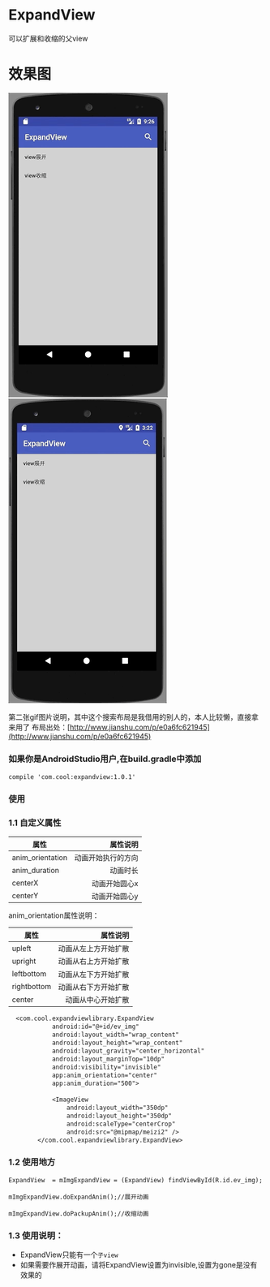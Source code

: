 # ExpandView
可以扩展和收缩的父view

# 效果图

![Image text](img/expandview1.gif)
![Image text](img/expandview2.gif)

第二张gif图片说明，其中这个搜索布局是我借用的别人的，本人比较懒，直接拿来用了
布局出处：[http://www.jianshu.com/p/e0a6fc621945](http://www.jianshu.com/p/e0a6fc621945)

### 如果你是AndroidStudio用户,在build.gradle中添加

```
compile 'com.cool:expandview:1.0.1'
```

### 使用
### 1.1 自定义属性
|    属性     | 属性说明    |
| --------   | -----:   |
| anim_orientation        | 动画开始执行的方向     |
| anim_duration        | 动画时长      |
| centerX        |动画开始圆心x      |
| centerY        | 动画开始圆心y      |

anim_orientation属性说明：

|    属性     | 属性说明    |
| --------   | -----:   |
| upleft        | 动画从左上方开始扩散     |
| upright        | 动画从右上方开始扩散      |
| leftbottom        |动画从左下方开始扩散     |
| rightbottom        | 动画从右下方开始扩散      |
| center        | 动画从中心开始扩散      |
    
```
  <com.cool.expandviewlibrary.ExpandView
            android:id="@+id/ev_img"
            android:layout_width="wrap_content"
            android:layout_height="wrap_content"
            android:layout_gravity="center_horizontal"
            android:layout_marginTop="10dp"
            android:visibility="invisible"
            app:anim_orientation="center"
            app:anim_duration="500">

            <ImageView
                android:layout_width="350dp"
                android:layout_height="350dp"
                android:scaleType="centerCrop"
                android:src="@mipmap/meizi2" />
        </com.cool.expandviewlibrary.ExpandView>
```
### 1.2 使用地方
```
ExpandView  = mImgExpandView = (ExpandView) findViewById(R.id.ev_img);

mImgExpandView.doExpandAnim();//展开动画

mImgExpandView.doPackupAnim();//收缩动画
```
### 1.3 使用说明：
* ExpandView只能有一个`子view`
* 如果需要作展开动画，请将ExpandView设置为invisible,设置为gone是没有效果的